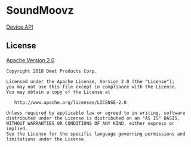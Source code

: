 # SoundMoovz

[Device API](device-api)

## License
[Apache Version 2.0](http://www.apache.org/licenses/LICENSE-2.0.html)
```
Copyright 2018 Dmet Products Corp.

Licensed under the Apache License, Version 2.0 (the "License");
you may not use this file except in compliance with the License.
You may obtain a copy of the License at

   http://www.apache.org/licenses/LICENSE-2.0

Unless required by applicable law or agreed to in writing, software
distributed under the License is distributed on an "AS IS" BASIS,
WITHOUT WARRANTIES OR CONDITIONS OF ANY KIND, either express or implied.
See the License for the specific language governing permissions and
limitations under the License.
```
